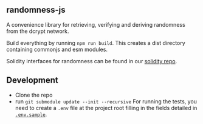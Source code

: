 ## randomness-js

A convenience library for retrieving, verifying and deriving randomness from the dcrypt network.

Build everything by running `npm run build`. This creates a dist directory containing commonjs and esm modules.

Solidity interfaces for randomness can be found in our [solidity repo](https://github.com/randa-mu/randamu-solidity-contracts).

## Development
- Clone the repo
- run `git submodule update --init --recursive`
For running the tests, you need to create a `.env` file at the project root filling in the fields detailed in [`.env.sample`](./.env.sample).